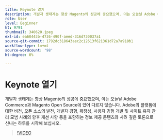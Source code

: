 ```yaml
---
title: Keynote 열기
description: 개발자 생태계는 항상 Magento의 성공에 중요했으며, 이는 오늘날 Adobe Commerce과 Magento Open Source에 있어 다르지 않습니다. 시작 ... (설명은 60~160자 사이여야 함)
role: User
level: Beginner
kt: 9791
thumbnail: 340620.jpeg
exl-id: ea60443b-4736-490f-aeed-316d730037a1
source-git-commit: 1792dc318643aec2c12613f621361d72a7a918b1
workflow-type: tm+mt
source-wordcount: '98'
ht-degree: 0%

---
```


# Keynote 열기

개발자 생태계는 항상 Magento의 성공에 중요했으며, 이는 오늘날 Adobe Commerce과 Magento Open Source에 있어 다르지 않습니다. Adobe의 플랫폼에 대한 비전, 오픈 소스의 발전, 개발자 경험, 확장성, 사용자 경험 개발 및 사이트 유지 관리 모범 사례의 향후 개선 사항 등을 포함하는 정보 제공 콘텐츠와 사려 깊은 토론으로 신나는 하루를 시작해 보십시오.

>[!VIDEO](https://video.tv.adobe.com/v/340620/?quality=12&learn=on)
